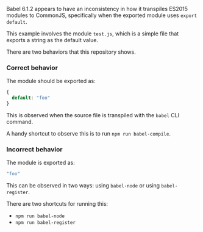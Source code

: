 Babel 6.1.2 appears to have an inconsistency in how it transpiles ES2015
modules to CommonJS, specifically when the exported module uses
`export default`.

This example involves the module `test.js`, which is a simple file that
exports a string as the default value.

There are two behaviors that this repository shows.

### Correct behavior

The module should be exported as:

```js
{
  default: "foo"
}
```

This is observed when the source file is transpiled with the `babel` CLI
command.

A handy shortcut to observe this is to run `npm run babel-compile`.

### Incorrect behavior

The module is exported as:

```js
"foo"
```

This can be observed in two ways: using `babel-node` or using `babel-register`.

There are two shortcuts for running this:

- `npm run babel-node`
- `npm run babel-register`
